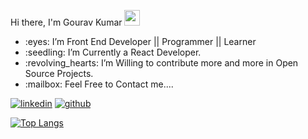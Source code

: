 




Hi there, I'm Gourav Kumar <img src="https://media.giphy.com/media/hvRJCLFzcasrR4ia7z/giphy.gif" width="25px" height="25px">
<ul>
<li> :eyes: I’m Front End Developer || Programmer || Learner</li>
<li> :seedling: I’m Currently a React Developer.</li>
<li> :revolving_hearts:️ I’m Willing to contribute more and more in Open Source Projects.</li>
<li> :mailbox: Feel Free to Contact me....</li>
  </ul>
  

[![linkedin](https://github.com/shikhar1020jais1/Git-Social/blob/master/Icons/LinkedIn.png (LinkedIn))][2]
[![github](https://github.com/shikhar1020jais1/Git-Social/blob/master/Icons/Github.png (Github))][5]


[2]: https://www.linkedin.com/in/gouravkumar1312/
[5]: https://www.github.com/GouravKumar13

[![Top Langs](https://github-readme-stats.vercel.app/api/top-langs/?username=gouravkumar1312/&layout=compact)](https://github.com/anuraghazra/github-readme-stats)
